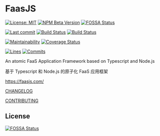 # FaasJS

[![License: MIT](https://img.shields.io/npm/l/faasjs.svg)](https://github.com/faasjs/faasjs/blob/master/packages/faasjs/LICENSE)
[![NPM Beta Version](https://img.shields.io/npm/v/faasjs/beta.svg)](https://www.npmjs.com/package/faasjs)
[![FOSSA Status](https://app.fossa.com/api/projects/git%2Bgithub.com%2Ffaasjs%2Ffaasjs.svg?type=shield)](https://app.fossa.com/projects/git%2Bgithub.com%2Ffaasjs%2Ffaasjs?ref=badge_shield)

[![Last commit](https://badgen.net/github/last-commit/faasjs/faasjs)](https://github.com/faasjs/faasjs)
[![Build Status](https://github.com/faasjs/faasjs/actions/workflows/unit.yml/badge.svg)](https://github.com/faasjs/faasjs/actions/workflows/unit.yml)
[![Build Status](https://github.com/faasjs/faasjs/actions/workflows/lint.yml/badge.svg)](https://github.com/faasjs/faasjs/actions/workflows/lint.yml)

[![Maintainability](https://api.codeclimate.com/v1/badges/ed918d6b0ecc951f7924/maintainability)](https://codeclimate.com/github/faasjs/faasjs/maintainability)
[![Coverage Status](https://img.shields.io/codecov/c/github/faasjs/faasjs.svg)](https://codecov.io/gh/faasjs/faasjs)

[![Lines](https://badgen.net/lgtm/lines/g/faasjs/faasjs)](https://github.com/faasjs/faasjs)
[![Commits](https://badgen.net/github/commits/faasjs/faasjs)](https://github.com/faasjs/faasjs)

An atomic FaaS Application Framework based on Typescript and Node.js

基于 Typescript 和 Node.js 的原子化 FaaS 应用框架

https://faasjs.com/

[CHANGELOG](https://github.com/faasjs/faasjs/blob/master/CHANGELOG.md)

[CONTRIBUTING](https://github.com/faasjs/faasjs/blob/master/CONTRIBUTING.md)


## License
[![FOSSA Status](https://app.fossa.com/api/projects/git%2Bgithub.com%2Ffaasjs%2Ffaasjs.svg?type=large)](https://app.fossa.com/projects/git%2Bgithub.com%2Ffaasjs%2Ffaasjs?ref=badge_large)